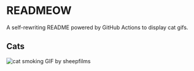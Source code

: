 # READMEOW

A self-rewriting README powered by GitHub Actions to display cat gifs.

## Cats

![cat smoking GIF by sheepfilms](https://media2.giphy.com/media/l0ExdMHUDKteztyfe/200.gif?cid=9acd02daf6lnqrhtpj5ycj2nhdwz7dtf2wn765byykrbxoqk&ep=v1_gifs_search&rid=200.gif&ct=g)
